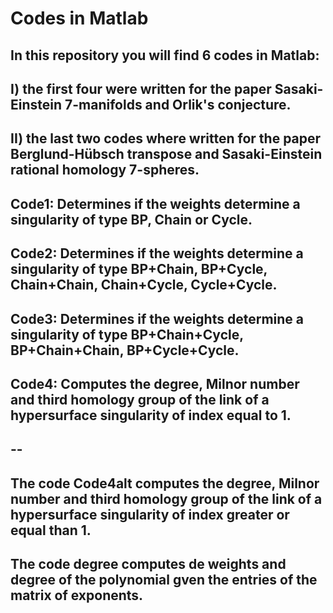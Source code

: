 # Codes in Matlab

In this repository you will find 6 codes in Matlab: 
--
I) the first four were written for the paper Sasaki-Einstein 7-manifolds and Orlik's conjecture.
--
II) the last two codes where written for the paper Berglund-Hübsch transpose and Sasaki-Einstein rational homology 7-spheres.
--
Code1: Determines if the weights determine a singularity of type BP, Chain or Cycle.
--
Code2: Determines if the weights determine a singularity of type  BP+Chain, BP+Cycle, Chain+Chain, Chain+Cycle, Cycle+Cycle.
--
Code3: Determines if the weights determine a singularity of type BP+Chain+Cycle, BP+Chain+Chain, BP+Cycle+Cycle.
--
Code4: Computes the degree, Milnor number and third homology group of the link of a hypersurface singularity of index equal to 1.
--
--
--
The code Code4alt computes the degree, Milnor number and third homology group of the link of a hypersurface singularity of index greater or equal than 1.
--
The code degree computes de weights and degree of the polynomial gven the entries of the matrix of exponents.
--
